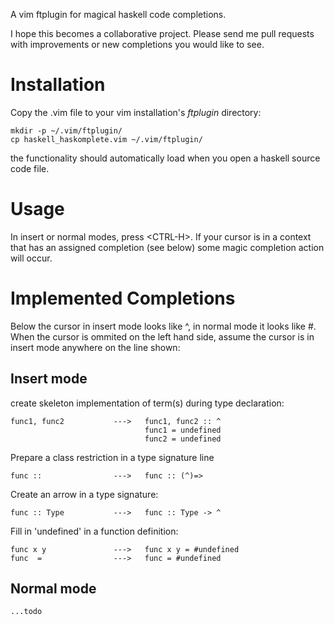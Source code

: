 A vim ftplugin for magical haskell code completions. 

I hope this becomes a collaborative project. Please send me pull requests with
improvements or new completions you would like to see.

Installation
============

Copy the .vim file to your vim installation's _ftplugin_ directory:

    mkdir -p ~/.vim/ftplugin/
    cp haskell_haskomplete.vim ~/.vim/ftplugin/

the functionality should automatically load when you open a haskell source code
file.

Usage
=====

In insert or normal modes, press &lt;CTRL-H&gt;. If your cursor is in a context that
has an assigned completion (see below) some magic completion action will occur.

Implemented Completions
=======================

Below the cursor in insert mode looks like ^, in normal mode it looks like #.
When the cursor is ommited on the left hand side, assume the cursor is in insert
mode anywhere on the line shown:

Insert mode
-----------

create skeleton implementation of term(s) during type declaration:

    func1, func2           --->   func1, func2 :: ^
                                  func1 = undefined
                                  func2 = undefined

Prepare a class restriction in a type signature line

    func ::                --->   func :: (^)=>

Create an arrow in a type signature:

    func :: Type           --->   func :: Type -> ^

Fill in 'undefined' in a function definition:

    func x y               --->   func x y = #undefined
    func  =                --->   func = #undefined

Normal mode
-----------

    ...todo

